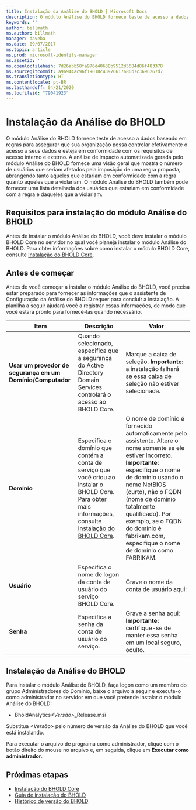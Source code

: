 ```yaml
---
title: Instalação da Análise do BHOLD | Microsoft Docs
description: O módulo Análise do BHOLD fornece teste de acesso a dados baseado em regras
keywords: ''
author: billmath
ms.author: billmath
manager: daveba
ms.date: 09/07/2017
ms.topic: article
ms.prod: microsoft-identity-manager
ms.assetid: ''
ms.openlocfilehash: 7d26abb58fa976d40638b9512d5684d86f483378
ms.sourcegitcommit: a96944ac96f19018c43976617686b7c3696267d7
ms.translationtype: HT
ms.contentlocale: pt-BR
ms.lasthandoff: 04/21/2020
ms.locfileid: "79041923"
---
```

# <a name="bhold-analytics-installation"></a>Instalação da Análise do BHOLD

O módulo Análise do BHOLD fornece teste de acesso a dados baseado em regras para assegurar que sua organização possa controlar efetivamente o acesso a seus dados e esteja em conformidade com os requisitos de acesso interno e externo. A análise de impacto automatizada gerada pelo módulo Análise do BHOLD fornece uma visão geral que mostra o número de usuários que seriam afetados pela imposição de uma regra proposta, abrangendo tanto aqueles que estariam em conformidade com a regra quanto aqueles que a violariam. O módulo Análise do BHOLD também pode fornecer uma lista detalhada dos usuários que estariam em conformidade com a regra e daqueles que a violariam.

## <a name="bhold-analytics-installation-requirements"></a>Requisitos para instalação do módulo Análise do BHOLD

Antes de instalar o módulo Análise do BHOLD, você deve instalar o módulo BHOLD Core no servidor no qual você planeja instalar o módulo Análise do BHOLD. Para obter informações sobre como instalar o módulo BHOLD Core, consulte [Instalação do BHOLD Core](https://technet.microsoft.com/library/jj134095(v=ws.10).aspx).

## <a name="before-you-begin"></a>Antes de começar

Antes de você começar a instalar o módulo Análise do BHOLD, você precisa estar preparado para fornecer as informações que o assistente de Configuração da Análise do BHOLD requer para concluir a instalação. A planilha a seguir ajudará você a registrar essas informações, de modo que você estará pronto para fornecê-las quando necessário.

| **Item**                                    | **Descrição**                                                                                                                                                                                                           | **Valor**                                                                                                                                                                                                                                                                                                            |
|---------------------------------------------|---------------------------------------------------------------------------------------------------------------------------------------------------------------------------------------------------------------------------|----------------------------------------------------------------------------------------------------------------------------------------------------------------------------------------------------------------------------------------------------------------------------------------------------------------------|
| **Usar um provedor de segurança em um Domínio/Computador** | Quando selecionado, especifica que a segurança do Active Directory Domain Services controlará o acesso ao BHOLD Core.                                                                                                                | Marque a caixa de seleção. **Importante:** a instalação falhará se essa caixa de seleção não estiver selecionada.                                                                                                                                                                                                                   |
| **Domínio**                                  | Especifica o domínio que contém a conta de serviço que você criou ao instalar o BHOLD Core. Para obter mais informações, consulte [Instalação do BHOLD Core](https://technet.microsoft.com/library/jj134095(v=ws.10).aspx). | O nome de domínio é fornecido automaticamente pelo assistente. Altere o nome somente se ele estiver incorreto. **Importante:** especifique o nome de domínio usando o nome NetBIOS (curto), não o FQDN (nome de domínio totalmente qualificado). Por exemplo, se o FQDN do domínio é fabrikam.com, especifique o nome de domínio como FABRIKAM. |
| **Usuário**                                    | Especifica o nome de logon da conta de usuário do serviço BHOLD Core.                                                                                                                                                          | Grave o nome da conta de usuário aqui:                                                                                                                                                                                                                                                                                    |
| **Senha**                                | Especifica a senha da conta de usuário do serviço.                                                                                                                                                                       | Grave a senha aqui: **Importante:** certifique-se de manter essa senha em um local seguro, oculto.                                                                                                                                                                                                                  |

## <a name="bhold-analytics-installation"></a>Instalação da Análise do BHOLD

Para instalar o módulo Análise do BHOLD, faça logon como um membro do grupo Administradores do Domínio, baixe o arquivo a seguir e execute-o como administrador no servidor em que você pretende instalar o módulo Análise do BHOLD:

- BholdAnalytics<em>\<Versão\></em>\_Release.msi

Substitua *\<Versão\>* pelo número de versão da Análise do BHOLD que você está instalando.

Para executar o arquivo de programa como administrador, clique com o botão direito do mouse no arquivo e, em seguida, clique em **Executar como administrador**.

## <a name="next-steps"></a>Próximas etapas

- [Instalação do BHOLD Core](https://technet.microsoft.com/library/jj134095(v=ws.10).aspx)
- [Guia de instalação do BHOLD](bhold-installation-guide.md)
- [Histórico de versão do BHOLD](../reference/version-bhold-history.md)
